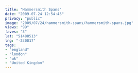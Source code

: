 ```yaml
---
title: "Hammersmith Spans"
date: "2009-07-24 12:54:45"
privacy: "public"
image: "2009/07/24/hammersmith-spans/hammersmith-spans.jpg"
views: "99"
faves: "3"
lat: "51488513"
lng: "-230017"
tags:
- "england"
- "london"
- "uk"
- "United Kingdom"
---
```

<a href="/photos/2009/07/24/hammersmith-spans" rel="nofollow"></a>
